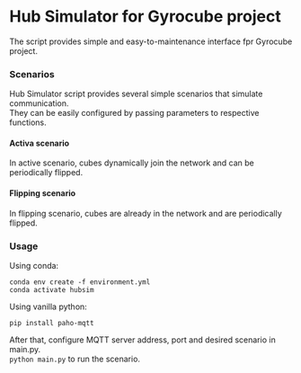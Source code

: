 # Hub Simulator for Gyrocube project

The script provides simple and easy-to-maintenance interface fpr Gyrocube project.

### Scenarios

Hub Simulator script provides several simple scenarios that simulate communication.<br>
They can be easily configured by passing parameters to respective functions.

#### Activa scenario

In active scenario, cubes dynamically join the network and can be periodically flipped.

#### Flipping scenario

In flipping scenario, cubes are already in the network and are periodically flipped.

### Usage

Using conda:
```
conda env create -f environment.yml
conda activate hubsim
```

Using vanilla python:
```
pip install paho-mqtt
```

After that, configure MQTT server address, port and desired scenario in main.py.<br>
`python main.py` to run the scenario.
